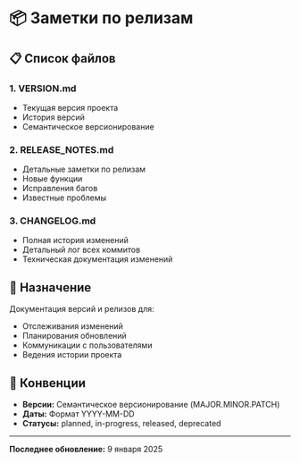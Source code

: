 # 📦 Заметки по релизам

## 📋 Список файлов

### 1. **VERSION.md**
- Текущая версия проекта
- История версий
- Семантическое версионирование

### 2. **RELEASE_NOTES.md**
- Детальные заметки по релизам
- Новые функции
- Исправления багов
- Известные проблемы

### 3. **CHANGELOG.md**
- Полная история изменений
- Детальный лог всех коммитов
- Техническая документация изменений

## 🎯 Назначение

Документация версий и релизов для:
- Отслеживания изменений
- Планирования обновлений
- Коммуникации с пользователями
- Ведения истории проекта

## 📝 Конвенции

- **Версии:** Семантическое версионирование (MAJOR.MINOR.PATCH)
- **Даты:** Формат YYYY-MM-DD
- **Статусы:** planned, in-progress, released, deprecated

---

**Последнее обновление:** 9 января 2025
